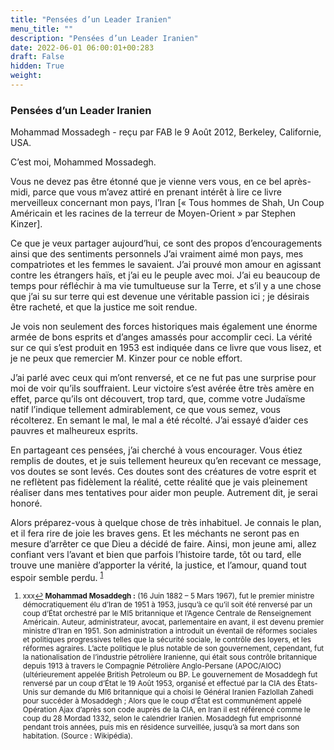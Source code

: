 ```yaml
---
title: "Pensées d’un Leader Iranien"
menu_title: ""
description: "Pensées d’un Leader Iranien"
date: 2022-06-01 06:00:01+00:283
draft: False
hidden: True
weight:
---
```

### Pensées d’un Leader Iranien

Mohammad Mossadegh - reçu par FAB le 9 Août 2012, Berkeley, Californie, USA.

C’est moi, Mohammed Mossadegh.

Vous ne devez pas être étonné que je vienne vers vous, en ce bel après-midi, parce que vous m’avez attiré en prenant intérêt à lire ce livre merveilleux concernant mon pays, l’Iran [« Tous hommes de Shah, Un Coup Américain et les racines de la terreur de Moyen-Orient » par Stephen Kinzer].

Ce que je veux partager aujourd’hui, ce sont des propos d’encouragements ainsi que des sentiments personnels J’ai vraiment aimé mon pays, mes compatriotes et les femmes le savaient. J’ai prouvé mon amour en agissant contre les étrangers haïs, et j’ai eu le peuple avec moi. J’ai eu beaucoup de temps pour réfléchir à ma vie tumultueuse sur la Terre, et s’il y a une chose que j’ai su sur terre qui est devenue une véritable passion ici ; je désirais être racheté, et que la justice me soit rendue.

Je vois non seulement des forces historiques mais également une énorme armée de bons esprits et d’anges amassés pour accomplir ceci. La vérité sur ce qui s’est produit en 1953 est indiquée dans ce livre que vous lisez, et je ne peux que remercier M. Kinzer pour ce noble effort.

J’ai parlé avec ceux qui m’ont renversé, et ce ne fut pas une surprise pour moi de voir qu’ils souffraient. Leur victoire s’est avérée être très amère en effet, parce qu’ils ont découvert, trop tard, que, comme votre Judaïsme natif l’indique tellement admirablement, ce que vous semez, vous récolterez. En semant le mal, le mal a été récolté. J’ai essayé d’aider ces pauvres et malheureux esprits.

En partageant ces pensées, j’ai cherché à vous encourager. Vous étiez remplis de doutes, et je suis tellement heureux qu’en recevant ce message, vos doutes se sont levés. Ces doutes sont des créatures de votre esprit et ne reflètent pas fidèlement la réalité, cette réalité que je vais pleinement réaliser dans mes tentatives pour aider mon peuple. Autrement dit, je serai honoré.

Alors préparez-vous à quelque chose de très inhabituel. Je connais le plan, et il fera rire de joie les braves gens. Et les méchants ne seront pas en mesure d’arrêter ce que Dieu a décidé de faire. Ainsi, mon jeune ami, allez confiant vers l’avant et bien que parfois l’histoire tarde, tôt ou tard, elle trouve une manière d’apporter la vérité, la justice, et l’amour, quand tout espoir semble perdu.
<sup id="a1">[1](#f1)</sup>
<small>
1. <large id="f1"> xxx[↩](#a1)
**Mohammad Mosaddegh :** (16 Juin 1882 – 5 Mars 1967), fut le premier ministre démocratiquement élu d’Iran de 1951 à 1953, jusqu’à ce qu’il soit été renversé par un coup d’État orchestré par le MI5 britannique et l’Agence Centrale de Renseignement Américain. Auteur, administrateur, avocat, parlementaire en avant, il est devenu premier ministre d’Iran en 1951. Son administration a introduit un éventail de réformes sociales et politiques progressives telles que la sécurité sociale, le contrôle des loyers, et les réformes agraires. L’acte politique le plus notable de son gouvernement, cependant, fut la nationalisation de l’industrie pétrolière Iranienne, qui était sous contrôle britannique depuis 1913 à travers le Compagnie Pétrolière Anglo-Persane (APOC/AIOC) (ultérieurement appelée British Petroleum ou BP. Le gouvernement de Mosaddegh fut renversé par un coup d’État le 19 Août 1953, organisé et effectué par la CIA des États-Unis sur demande du MI6 britannique qui a choisi le Général Iranien Fazlollah Zahedi pour succéder à Mosaddegh ; Alors que le coup d’État est communément appelé Opération Ajax d’après son code auprès de la CIA, en Iran il est référencé comme le coup du 28 Mordad 1332, selon le calendrier Iranien. Mosaddegh fut emprisonné pendant trois années, puis mis en résidence surveillée, jusqu’à sa mort dans son habitation. (Source : Wikipédia).
